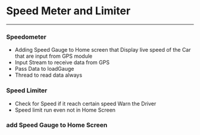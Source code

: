 # Speed Meter and Limiter
---
### Speedometer
- Adding Speed Gauge to Home screen that Display live speed of the Car that are input from GPS module
- Input Stream to receive data from GPS
- Pass Data to loadGauge
- Thread to read data always

### Speed Limiter
- Check for Speed if it reach certain speed Warn the Driver
- Speed limit run even not in Home Screen

### add Speed Gauge to Home Screen

